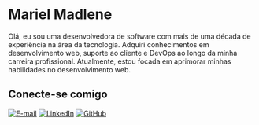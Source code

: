 # Mariel Madlene

Olá, eu sou uma desenvolvedora de software com mais de uma década de experiência na área da tecnologia. Adquiri conhecimentos em desenvolvimento web, suporte ao cliente e DevOps ao longo da minha carreira profissional. Atualmente, estou focada em aprimorar minhas habilidades no desenvolvimento web.

## Conecte-se comigo

[![E-mail](https://img.shields.io/badge/-Email-000?style=for-the-badge&logo=microsoft-outlook&logoColor=007BFF)](mailto:mariel.dos.santos@hotmail.com)
[![LinkedIn](https://img.shields.io/badge/LinkedIn-0077B5?style=for-the-badge&logo=linkedin&logoColor=white)](https://www.linkedin.com/in/mariel-madlene-dos-santos/)
[![GitHub](https://img.shields.io/badge/GitHub-100000?style=for-the-badge&logo=github&logoColor=white)](https://github.com/marimadlene)
